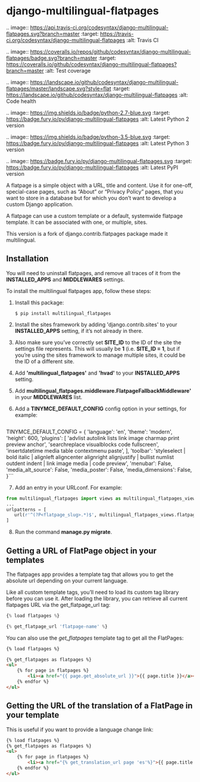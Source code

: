 # django-multilingual-flatpages

.. image:: https://api.travis-ci.org/codesyntax/django-multilingual-flatpages.svg?branch=master
    :target: https://travis-ci.org/codesyntax/django-multilingual-flatpages
    :alt: Travis CI

.. image:: https://coveralls.io/repos/github/codesyntax/django-multilingual-flatpages/badge.svg?branch=master
    :target: https://coveralls.io/github/codesyntax/django-multilingual-flatpages?branch=master
    :alt: Test coverage

.. image:: https://landscape.io/github/codesyntax/django-multilingual-flatpages/master/landscape.svg?style=flat
    :target: https://landscape.io/github/codesyntax/django-multilingual-flatpages
    :alt: Code health

.. image:: https://img.shields.io/badge/python-2.7-blue.svg
    :target: https://badge.fury.io/py/django-multilingual-flatpages
    :alt: Latest Python 2 version

.. image:: https://img.shields.io/badge/python-3.5-blue.svg
    :target: https://badge.fury.io/py/django-multilingual-flatpages
    :alt: Latest Python 3 version

.. image:: https://badge.fury.io/py/django-multilingual-flatpages.svg
    :target: https://badge.fury.io/py/django-multilingual-flatpages
    :alt: Latest PyPI version


A flatpage is a simple object with a URL, title and content. Use it for one-off, special-case pages, such as “About” or “Privacy Policy” pages, that you want to store in a database but for which you don’t want to develop a custom Django application.

A flatpage can use a custom template or a default, systemwide flatpage template. It can be associated with one, or multiple, sites.

This version is a fork of django.contrib.flatpages package made it multilingual.


## Installation

You will need to uninstall flatpages, and remove all traces of it from the **INSTALLED_APPS**
and **MIDDLEWARES** settings.

To install the multilingual flatpages app, follow these steps:

1. Install this package:

    ```
    $ pip install multilingual_flatpages
    ```

2. Install the sites framework by adding 'django.contrib.sites' to your **INSTALLED_APPS** setting, if it’s not already in there.

3. Also make sure you’ve correctly set **SITE_ID** to the ID of the site the settings file represents. This will usually be **1** (i.e. **SITE_ID = 1**, but if you’re using the sites framework to manage multiple sites, it could be the ID of a different site.

4. Add **'multilingual_flatpages'** and **'hvad'** to your **INSTALLED_APPS** setting.

5. Add **multilingual_flatpages.middleware.FlatpageFallbackMiddleware'** in your **MIDDLEWARES** list.

6. Add a **TINYMCE_DEFAULT_CONFIG** config option in your settings, for example:

    ```python
TINYMCE_DEFAULT_CONFIG = {
    'language': 'en',
    'theme': 'modern',
    'height': 600,
    'plugins': [
        'advlist autolink lists link image charmap print preview anchor',
        'searchreplace visualblocks code fullscreen',
        'insertdatetime media table contextmenu paste',
    ],
    'toolbar': 'styleselect | bold italic | alignleft aligncenter alignright alignjustify | bullist numlist outdent indent | link image media | code preview',
    'menubar': False,
    'media_alt_source': False,
    'media_poster': False,
    'media_dimensions': False,
}```

7. Add an entry in your URLconf. For example:

 ```python
from multilingual_flatpages import views as multilingual_flatpages_views
...
urlpatterns = [
    url(r'^(?P<flatpage_slug>.*)$', multilingual_flatpages_views.flatpage, name='multilingual_flatpages'),
]
```

8. Run the command **manage.py migrate**.


## Getting a URL of FlatPage object in your templates

The flatpages app provides a template tag that allows you to get the absolute url depending on your current language.

Like all custom template tags, you’ll need to load its custom tag library before you can use it. After loading the library, you can retrieve all current flatpages URL via the get_flatpage_url tag:

```python
{% load flatpages %}

{% get_flatpage_url 'flatpage-name' %}
```

You can also use the *get_flatpages* template tag to get all the FlatPages:

```html
{% load flatpages %}

{% get_flatpages as flatpages %}
<ul>
    {% for page in flatpages %}
        <li><a href="{{ page.get_absolute_url }}">{{ page.title }}</a></li>
    {% endfor %}
</ul>
```

## Getting the URL of the translation of a FlatPage in your template

This is useful if you want to provide a language change link:

```html
{% load flatpages %}
{% get_flatpages as flatpages %}
<ul>
    {% for page in flatpages %}
        <li><a href="{% get_translation_url page 'es'%}">{{ page.title }}</a></li>
    {% endfor %}
</ul>
```
